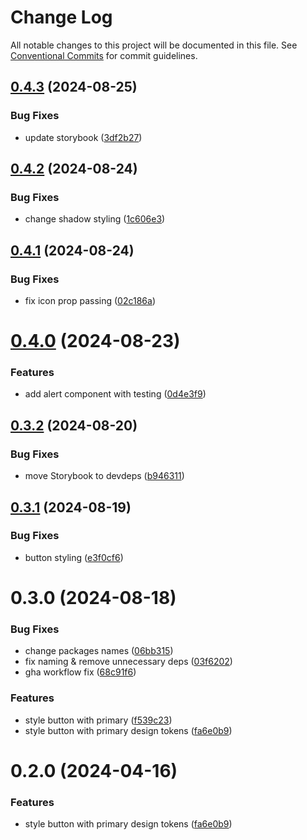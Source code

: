# Change Log

All notable changes to this project will be documented in this file.
See [Conventional Commits](https://conventionalcommits.org) for commit guidelines.

## [0.4.3](https://github.com/SAK74/opanuj-frontend-monorepo/compare/@sak74/core-components@0.4.2...@sak74/core-components@0.4.3) (2024-08-25)

### Bug Fixes

- update storybook ([3df2b27](https://github.com/SAK74/opanuj-frontend-monorepo/commit/3df2b27ae46beb5411d53725c3fcce39d3a4cf8d))

## [0.4.2](https://github.com/SAK74/opanuj-frontend-monorepo/compare/@sak74/core-components@0.4.1...@sak74/core-components@0.4.2) (2024-08-24)

### Bug Fixes

- change shadow styling ([1c606e3](https://github.com/SAK74/opanuj-frontend-monorepo/commit/1c606e344fccf1ba952dc150cc49bd95ca1db1ad))

## [0.4.1](https://github.com/SAK74/opanuj-frontend-monorepo/compare/@sak74/core-components@0.4.0...@sak74/core-components@0.4.1) (2024-08-24)

### Bug Fixes

- fix icon prop passing ([02c186a](https://github.com/SAK74/opanuj-frontend-monorepo/commit/02c186ad05fd135f001e0f9caf74f317c244ca66))

# [0.4.0](https://github.com/SAK74/opanuj-frontend-monorepo/compare/@sak74/core-components@0.3.2...@sak74/core-components@0.4.0) (2024-08-23)

### Features

- add alert component with testing ([0d4e3f9](https://github.com/SAK74/opanuj-frontend-monorepo/commit/0d4e3f9e571a800e984513c6d13f89922da00220))

## [0.3.2](https://github.com/przeprogramowani/opanuj-frontend-monorepo/compare/@sak74/core-components@0.3.1...@sak74/core-components@0.3.2) (2024-08-20)

### Bug Fixes

- move Storybook to devdeps ([b946311](https://github.com/przeprogramowani/opanuj-frontend-monorepo/commit/b946311a732e867d051512b4ff0ec26db128a599))

## [0.3.1](https://github.com/przeprogramowani/opanuj-frontend-monorepo/compare/@sak74/core-components@0.3.0...@sak74/core-components@0.3.1) (2024-08-19)

### Bug Fixes

- button styling ([e3f0cf6](https://github.com/przeprogramowani/opanuj-frontend-monorepo/commit/e3f0cf62094fad0d2cc50026f765e4bd67a66b9e))

# 0.3.0 (2024-08-18)

### Bug Fixes

- change packages names ([06bb315](https://github.com/przeprogramowani/opanuj-frontend-monorepo/commit/06bb315d61bfaa1e12a8c079efd0f960dbfe1d95))
- fix naming & remove unnecessary deps ([03f6202](https://github.com/przeprogramowani/opanuj-frontend-monorepo/commit/03f620233a6938f27de94d3a48182d7633343419))
- gha workflow fix ([68c91f6](https://github.com/przeprogramowani/opanuj-frontend-monorepo/commit/68c91f6953f82231cd57b2fb6990a06cb7e62bb2))

### Features

- style button with primary ([f539c23](https://github.com/przeprogramowani/opanuj-frontend-monorepo/commit/f539c237526238d9838f90bb728720f3dec9b204))
- style button with primary design tokens ([fa6e0b9](https://github.com/przeprogramowani/opanuj-frontend-monorepo/commit/fa6e0b91e25eb542d3be8724b2d70f3540ae85ac))

# 0.2.0 (2024-04-16)

### Features

- style button with primary design tokens ([fa6e0b9](https://github.com/przeprogramowani/opanuj-frontend-monorepo/commit/fa6e0b91e25eb542d3be8724b2d70f3540ae85ac))
